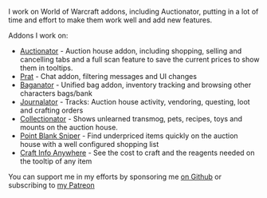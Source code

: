 I work on World of Warcraft addons, including Auctionator, putting in a lot of time and effort to make them work well and add new features.

Addons I work on:
- [Auctionator](https://github.com/Auctionator/Auctionator/) - Auction house addon, including shopping, selling and cancelling tabs and a full scan feature to save the current prices to show them in tooltips.
- [Prat](https://github.com/Legacy-of-Sylvanaar/prat-3-0) - Chat addon, filtering messages and UI changes
- [Baganator](https://github.com/Auctionator/Baganator/) - Unified bag addon, inventory tracking and browsing other characters bags/bank
- [Journalator](https://github.com/Auctionator/Journalator/) - Tracks: Auction house activity, vendoring, questing, loot and crafting orders
- [Collectionator](https://github.com/Auctionator/Collectionator/) - Shows unlearned transmog, pets, recipes, toys and mounts on the auction house.
- [Point Blank Sniper](https://github.com/Auctionator/PointBlankSniper) - Find underpriced items quickly on the auction house with a well configured shopping list
- [Craft Info Anywhere](https://github.com/plusmouse/CraftInfoAnywhere) - See the cost to craft and the reagents needed on the tooltip of any item

You can support me in my efforts by sponsoring me [on Github](https://github.com/sponsors/plusmouse) or subscribing to [my Patreon](https://www.patreon.com/plusmouse)
